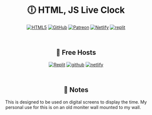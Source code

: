 <h1 align="center">🕕 HTML, JS Live Clock</h1>
<p align="center"><a href='https://frontlinegenisis.github.io/HTML-JS-Live-Clock/' target="_blank"><img alt='HTML5' src='https://img.shields.io/badge/Preview-100000?style=for-the-badge&logo=HTML5&logoColor=white&labelColor=FF0000&color=FF0000'/></a> <a href='https://github.com/FrontlineGenisis/HTML-JS-Live-Clock/fork' target="_blank"><img alt='GitHub' src='https://img.shields.io/badge/Fork-100000?style=for-the-badge&logo=GitHub&logoColor=white&labelColor=FF7B00&color=FF7B00'/></a> <a href='https://patreon.com/frontlinegen' target="_blank"><img alt='Patreon' src='https://img.shields.io/badge/Support-100000?style=for-the-badge&logo=Patreon&logoColor=000000&labelColor=F2FF00&color=F2FF00'/></a> <a href='https://app.netlify.com/start/deploy?repository=https://github.com/FrontlineGenisis/HTML-JS-Live-Clock' target="_blank"><img alt='Netlify' src='https://img.shields.io/badge/Depoy_to Netlify-100000?style=for-the-badge&logo=Netlify&logoColor=white&labelColor=00FF7B&color=00FF7B'/></a> <a href='https://replit.com/github/FrontlineGenisis/HTML-JS-Live-Clock' target="_blank"><img alt='replit' src='https://img.shields.io/badge/Run_on Replit-100000?style=for-the-badge&logo=replit&logoColor=white&labelColor=0059FF&color=0059FF'/></a></p>
<br>
<h2 align="center">🚀 Free Hosts</h2>
<p align="center"><a href='https://HTML-Clock-and-Date.genisis-mgmt.repl.co' target="_blank"><img alt='Replit' src='https://img.shields.io/badge/Replit_(Patchy Uptime)-100000?style=for-the-badge&logo=Replit&logoColor=white&labelColor=0e1525&color=0e1525'/></a> <a href='https://frontlinegenisis.github.io/HTML-JS-Live-Clock/' target="_blank"><img alt='github' src='https://img.shields.io/badge/Github_Pages (Best Uptime)-100000?style=for-the-badge&logo=github&logoColor=white&labelColor=0d1117&color=0d1117'/></a> <a href='https://html-js-live-clock.netlify.app/' target="_blank"><img alt='netlify' src='https://img.shields.io/badge/Netlify_(100GB Bandwith Limit)-100000?style=for-the-badge&logo=netlify&logoColor=white&labelColor=070b0d&color=070b0d'/></a></p>
<br>
<h2 align="center">📝 Notes</h2>
<p align="center">This is designed to be used on digital screens to display the time. My personal use for this is on an old moniter wall mounted to my wall.  <a href=""><img src="https://rss.com/blog/wp-content/uploads/2019/10/social_style_3_rss-512-1.png" width=14 height=14/></a></p>
